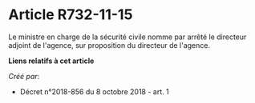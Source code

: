 # Article R732-11-15

Le ministre en charge de la sécurité civile nomme par arrêté le directeur adjoint de l'agence, sur proposition du directeur
de l'agence.

**Liens relatifs à cet article**

_Créé par_:

  - Décret n°2018-856 du 8 octobre 2018 - art. 1
